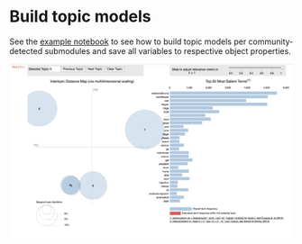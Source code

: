 # Build topic models 

See the [example notebook](https://github.com/lingeringcode/nttc/tree/master/assets/examples) to see how to build topic models per community-detected submodules and save all variables to respective object properties.

<img src="https://raw.githubusercontent.com/lingeringcode/nttc/master/assets/images/intertopic_distance_map.png" alt="Image of example Jupyter notebook output with an intertopic distance map interactive visualization of a topic model." />
